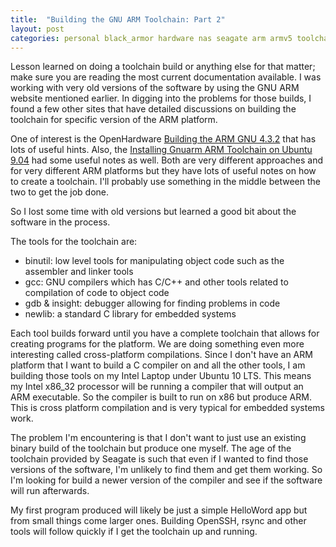 ```yaml
---
title:  "Building the GNU ARM Toolchain: Part 2"
layout: post
categories: personal black_armor hardware nas seagate arm armv5 toolchain
---
```


Lesson learned on doing a toolchain build or anything else for that matter; make sure you are reading the most current documentation available.  I was working with very old versions of the software by using the GNU ARM website mentioned earlier.  In digging into the problems for those builds, I found a few other sites that have detailed discussions on building the toolchain for specific version of the ARM platform.




One of interest is the OpenHardware [Building the ARM GNU 4.3.2](http://openhardware.net/Embedded_ARM/Toolchain/) that has lots of useful hints.  Also, the [Installing Gnuarm ARM Toolchain on Ubuntu 9.04](http://blog.nutaksas.com/2009/05/installing-gnuarm-arm-toolchain-on.html) had some useful notes as well.  Both are very different approaches and for very different ARM platforms but they have lots of useful notes on how to create a toolchain.  I'll probably use something in the middle between the two to get the job done.

So I lost some time with old versions but learned a good bit about the software in the process.

The tools for the toolchain are:
* binutil: low level tools for manipulating object code such as the assembler and linker tools
* gcc: GNU compilers which has C/C++ and other tools related to compilation of code to object code
* gdb & insight: debugger allowing for finding problems in code
* newlib: a standard C library for embedded systems

Each tool builds forward until you have a complete toolchain that allows for creating programs for the platform. We are doing something even more interesting called cross-platform compilations. Since I don't have an ARM platform that I want to build a C compiler on and all the other tools, I am building those tools on my Intel Laptop under Ubuntu 10 LTS.  This means my Intel x86_32 processor will be running a compiler that will output an ARM executable. So the compiler is built to run on x86 but produce ARM.  This is cross platform compilation and is very typical for embedded systems work.

The problem I'm encountering is that I don't want to just use an existing binary build of the toolchain but produce one myself.  The age of the toolchain provided by Seagate is such that even if I wanted to find those versions of the software, I'm unlikely to find them and get them working.  So I'm looking for build a newer version of the compiler and see if the software will run afterwards.

My first program produced will likely be just a simple HelloWord app but from small things come larger ones.  Building OpenSSH, rsync and other tools will follow quickly if I get the toolchain up and running.
